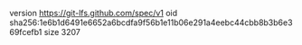 version https://git-lfs.github.com/spec/v1
oid sha256:1e6b1d6491e6652a6bcdfa9f56b1e11b06e291a4eebc44cbb8b3b6e369fcefb1
size 3207
